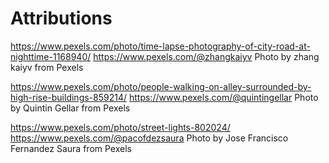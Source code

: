 # Attributions
https://www.pexels.com/photo/time-lapse-photography-of-city-road-at-nighttime-1168940/
https://www.pexels.com/@zhangkaiyv
Photo by zhang kaiyv from Pexels

https://www.pexels.com/photo/people-walking-on-alley-surrounded-by-high-rise-buildings-859214/
https://www.pexels.com/@quintingellar
Photo by Quintin Gellar from Pexels

https://www.pexels.com/photo/street-lights-802024/
https://www.pexels.com/@pacofdezsaura
Photo by Jose Francisco Fernandez Saura from Pexels
